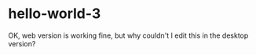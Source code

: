 # hello-world-3

OK, web version is working fine, but why couldn't I edit this in the desktop version?
